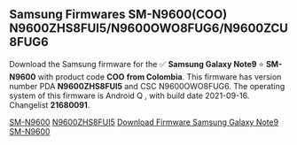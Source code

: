 <h2>Samsung Firmwares SM-N9600(COO) N9600ZHS8FUI5/N9600OWO8FUG6/N9600ZCU8FUG6</h2>
Download the Samsung firmware for the ✅ <strong>Samsung Galaxy Note9 </strong> ⭐ <strong>SM-N9600</strong> with product code <strong>COO</strong> <strong> from Colombia</strong>. This firmware has version number PDA <strong>N9600ZHS8FUI5</strong> and CSC N9600OWO8FUG6. The operating system of this firmware is Android Q , with build date 2021-09-16. Changelist <strong>21680091</strong>.


[SM-N9600](https://samfirm.shop/samsung/model/SM-N9600)
[N9600ZHS8FUI5](https://samfirm.shop/samsung/pda/N9600ZHS8FUI5)
[Download Firmware Samsung Galaxy Note9 SM-N9600](https://samfirm.shop/samsung/firmware/457812)
